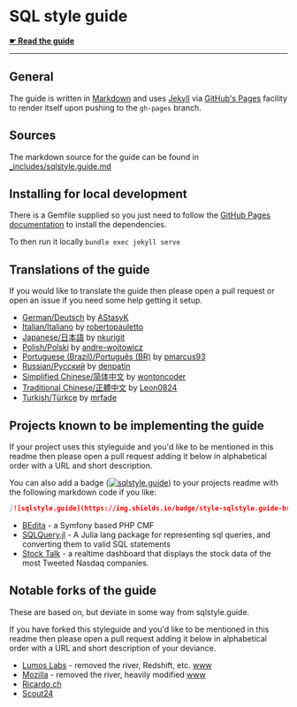 # SQL style guide

**[☛ Read the guide](https://chrismcalonan.github.io/sql_style_cheat/)**

---

## General

The guide is written in [Markdown][md-lang] and uses [Jekyll][jekyll] via
[GitHub's Pages][gh-pages] facility to render itself upon pushing to the `gh-pages`
branch.

## Sources

The markdown source for the guide can be found in [_includes/sqlstyle.guide.md][md]

## Installing for local development

There is a Gemfile supplied so you just need to follow the
[GitHub Pages documentation][gh-pages-help] to install the dependencies.

To then run it locally `bundle exec jekyll serve`

## Translations of the guide

If you would like to translate the guide then please open a pull request or open an issue
if you need some help getting it setup.

* [German/Deutsch](http://www.sqlstyle.guide/de/) by [AStasyK](https://github.com/AStasyK)
* [Italian/Italiano](http://www.sqlstyle.guide/it/) by [robertopauletto](https://github.com/robertopauletto)
* [Japanese/日本語](http://www.sqlstyle.guide/ja/) by [nkurigit](https://github.com/nkurigit)
* [Polish/Polski](http://www.sqlstyle.guide/pl/) by [andre-wojtowicz](https://github.com/andre-wojtowicz)
* [Portuguese (Brazil)/Português (BR)](http://www.sqlstyle.guide/pt-br/) by [pmarcus93](https://github.com/pmarcus93)
* [Russian/Русский](http://www.sqlstyle.guide/ru/) by [denpatin](https://github.com/denpatin)
* [Simplified Chinese/简体中文](http://www.sqlstyle.guide/zh/) by [wontoncoder](https://github.com/wontoncoder)
* [Traditional Chinese/正體中文](http://www.sqlstyle.guide/zh-tw/) by [Leon0824](https://github.com/Leon0824)
* [Turkish/Türkçe](http://www.sqlstyle.guide/tr/) by [mrfade](https://github.com/mrfade)

## Projects known to be implementing the guide

If your project uses this styleguide and you'd like to be mentioned in this readme then
please open a pull request adding it below in alphabetical order with a URL and short
description.

You can also add a badge ([![sqlstyle.guide](https://img.shields.io/badge/style-sqlstyle.guide-brightgreen.svg)](https://www.sqlstyle.guide/)) to your projects readme with the following markdown code if you like:

```markdown
[![sqlstyle.guide](https://img.shields.io/badge/style-sqlstyle.guide-brightgreen.svg)](https://www.sqlstyle.guide/)
```

* [BEdita](https://github.com/bedita/bedita) - a Symfony based PHP CMF
* [SQLQuery.jl](https://github.com/yeesian/SQLQuery.jl) - A Julia lang package for representing sql queries, and converting them to valid SQL statements
* [Stock Talk](https://github.com/nigelgilbert/stock-talk) - a realtime dashboard that displays the stock data of the most Tweeted Nasdaq companies.

## Notable forks of the guide

These are based on, but deviate in some way from sqlstyle.guide.

If you have forked this styleguide and you'd like to be mentioned in this readme then
please open a pull request adding it below in alphabetical order with a URL and short
description of your deviance.

* [Lumos Labs](https://github.com/lumoslabs/sqlstyle.guide) - removed the river, Redshift, etc. [www](http://engineering.lumosity.com/sqlstyle.guide)
* [Mozilla](https://github.com/mozilla/firefox-data-docs/blob/master/concepts/sql_style.md) - removed the river, heavily modified [www](https://docs.telemetry.mozilla.org/concepts/sql_style.html)
* [Ricardo.ch](https://ricardo-ch.github.io/sqlstyle.guide/)
* [Scout24](https://github.com/Scout24/sqlstyle.guide)


[md-lang]: http://daringfireball.net/projects/markdown/
[jekyll]: http://jekyllrb.com/
[gh-pages]: https://pages.github.com/
[md]: https://github.com/treffynnon/sqlstyle.guide/blob/gh-pages/_includes/sqlstyle.guide.md
[gh-pages-help]: https://help.github.com/articles/setting-up-your-github-pages-site-locally-with-jekyll/

